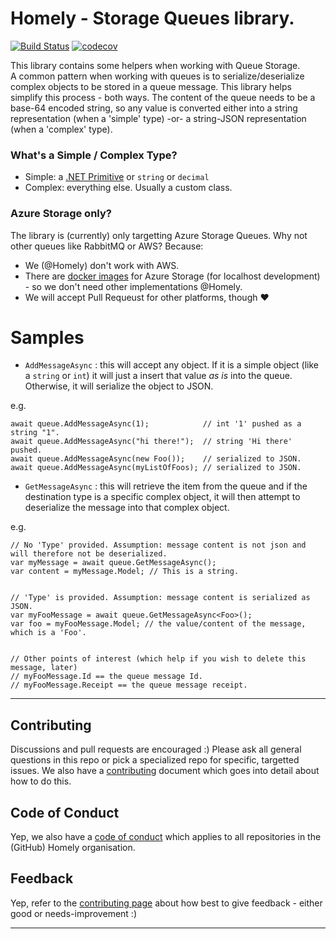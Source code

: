 # Homely - Storage Queues library.

[![Build Status](https://dev.azure.com/homelyau/Homely.Storage.Queues/_apis/build/status/Homely.Homely.Storage.Queues?branchName=refs%2Fpull%2F5%2Fmerge)](https://dev.azure.com/homelyau/Homely.Storage.Queues/_build/latest?definitionId=7&branchName=refs%2Fpull%2F5%2Fmerge)
[![codecov](https://codecov.io/gh/Homely/Homely.Storage.Queues/branch/master/graph/badge.svg?token=jalOqmprkb)](https://codecov.io/gh/Homely/Homely.Storage.Queues)

This library contains some helpers when working with Queue Storage.  
A common pattern when working with queues is to serialize/deserialize complex objects to be stored in a queue message. This library helps simplify this process - both ways. The content of the queue needs to be a base-64 encoded string, so any value is converted either into a string representation (when a 'simple' type) -or- a string-JSON representation (when a 'complex' type).

### What's a Simple / Complex Type?
- Simple: a [.NET Primitive](https://docs.microsoft.com/en-us/dotnet/api/system.type.isprimitive?view=netframework-4.7.2#remarks) or `string` or `decimal`
- Complex: everything else. Usually a custom class.

### Azure Storage only?
The library is (currently) only targetting Azure Storage Queues. Why not other queues like RabbitMQ or AWS? Because:

- We (@Homely) don't work with AWS.
- There are [docker images](https://hub.docker.com/r/arafato/azurite/) for Azure Storage (for localhost development) - so we don't need other implementations @Homely.
- We will accept Pull Requeust for other platforms, though :heart:


# Samples

- `AddMessageAsync` : this will accept any object. If it is a simple object (like a `string` or `int`) it will just a insert that value _as is_ into the queue. Otherwise, it will serialize the object to JSON.

e.g. 
```
await queue.AddMessageAsync(1);            // int '1' pushed as a string "1".
await queue.AddMessageAsync("hi there!");  // string 'Hi there' pushed. 
await queue.AddMessageAsync(new Foo());    // serialized to JSON.
await queue.AddMessageAsync(myListOfFoos); // serialized to JSON.
```

- `GetMessageAsync` : this will retrieve the item from the queue and if the destination type is a specific complex object, it will then attempt to deserialize the message into that complex object.

e.g. 
```
// No 'Type' provided. Assumption: message content is not json and will therefore not be deserialized.
var myMessage = await queue.GetMessageAsync();
var content = myMessage.Model; // This is a string.


// 'Type' is provided. Assumption: message content is serialized as JSON.
var myFooMessage = await queue.GetMessageAsync<Foo>();
var foo = myFooMessage.Model; // the value/content of the message, which is a 'Foo'.


// Other points of interest (which help if you wish to delete this message, later)
// myFooMessage.Id == the queue message Id.
// myFooMessage.Receipt == the queue message receipt.

```

---

## Contributing

Discussions and pull requests are encouraged :) Please ask all general questions in this repo or pick a specialized repo for specific, targetted issues. We also have a [contributing](https://github.com/Homely/Homely/blob/master/CONTRIBUTING.md) document which goes into detail about how to do this.

## Code of Conduct
Yep, we also have a [code of conduct](https://github.com/Homely/Homely/blob/master/CODE_OF_CONDUCT.md) which applies to all repositories in the (GitHub) Homely organisation.

## Feedback
Yep, refer to the [contributing page](https://github.com/Homely/Homely/blob/master/CONTRIBUTING.md) about how best to give feedback - either good or needs-improvement :)

---
